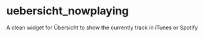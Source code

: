 uebersicht_nowplaying
=====================

A clean widget for Übersicht to show the currently track in iTunes or Spotify
